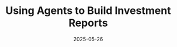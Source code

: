 ---
title: "Using Agents to Build Investment Reports"
date: 2025-05-26
images: ['https://static.philippdubach.com/ograph/ograph-xgboost.jpg']
tags: ["Project"]
draft: true
---
